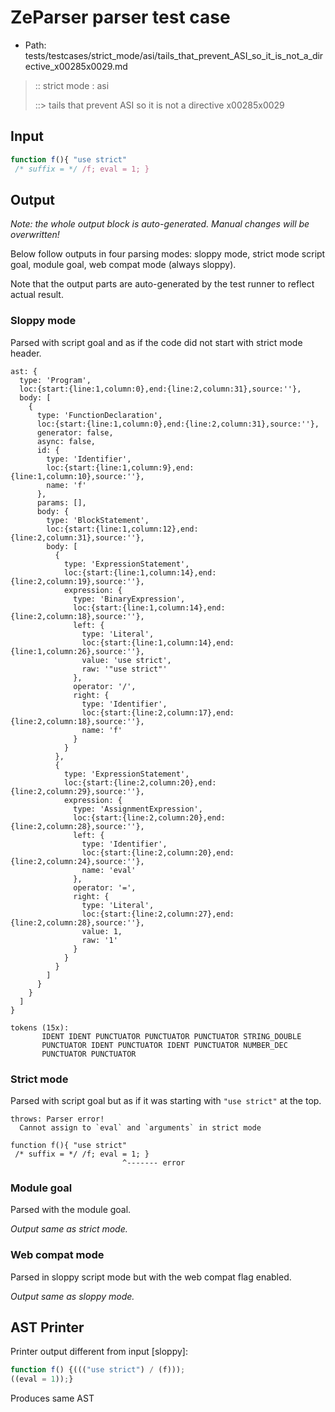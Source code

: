 # ZeParser parser test case

- Path: tests/testcases/strict_mode/asi/tails_that_prevent_ASI_so_it_is_not_a_directive_x00285x0029.md

> :: strict mode : asi
>
> ::> tails that prevent ASI so it is not a directive x00285x0029

## Input

`````js
function f(){ "use strict" 
 /* suffix = */ /f; eval = 1; }
`````

## Output

_Note: the whole output block is auto-generated. Manual changes will be overwritten!_

Below follow outputs in four parsing modes: sloppy mode, strict mode script goal, module goal, web compat mode (always sloppy).

Note that the output parts are auto-generated by the test runner to reflect actual result.

### Sloppy mode

Parsed with script goal and as if the code did not start with strict mode header.

`````
ast: {
  type: 'Program',
  loc:{start:{line:1,column:0},end:{line:2,column:31},source:''},
  body: [
    {
      type: 'FunctionDeclaration',
      loc:{start:{line:1,column:0},end:{line:2,column:31},source:''},
      generator: false,
      async: false,
      id: {
        type: 'Identifier',
        loc:{start:{line:1,column:9},end:{line:1,column:10},source:''},
        name: 'f'
      },
      params: [],
      body: {
        type: 'BlockStatement',
        loc:{start:{line:1,column:12},end:{line:2,column:31},source:''},
        body: [
          {
            type: 'ExpressionStatement',
            loc:{start:{line:1,column:14},end:{line:2,column:19},source:''},
            expression: {
              type: 'BinaryExpression',
              loc:{start:{line:1,column:14},end:{line:2,column:18},source:''},
              left: {
                type: 'Literal',
                loc:{start:{line:1,column:14},end:{line:1,column:26},source:''},
                value: 'use strict',
                raw: '"use strict"'
              },
              operator: '/',
              right: {
                type: 'Identifier',
                loc:{start:{line:2,column:17},end:{line:2,column:18},source:''},
                name: 'f'
              }
            }
          },
          {
            type: 'ExpressionStatement',
            loc:{start:{line:2,column:20},end:{line:2,column:29},source:''},
            expression: {
              type: 'AssignmentExpression',
              loc:{start:{line:2,column:20},end:{line:2,column:28},source:''},
              left: {
                type: 'Identifier',
                loc:{start:{line:2,column:20},end:{line:2,column:24},source:''},
                name: 'eval'
              },
              operator: '=',
              right: {
                type: 'Literal',
                loc:{start:{line:2,column:27},end:{line:2,column:28},source:''},
                value: 1,
                raw: '1'
              }
            }
          }
        ]
      }
    }
  ]
}

tokens (15x):
       IDENT IDENT PUNCTUATOR PUNCTUATOR PUNCTUATOR STRING_DOUBLE
       PUNCTUATOR IDENT PUNCTUATOR IDENT PUNCTUATOR NUMBER_DEC
       PUNCTUATOR PUNCTUATOR
`````

### Strict mode

Parsed with script goal but as if it was starting with `"use strict"` at the top.

`````
throws: Parser error!
  Cannot assign to `eval` and `arguments` in strict mode

function f(){ "use strict"
 /* suffix = */ /f; eval = 1; }
                         ^------- error
`````


### Module goal

Parsed with the module goal.

_Output same as strict mode._

### Web compat mode

Parsed in sloppy script mode but with the web compat flag enabled.

_Output same as sloppy mode._

## AST Printer

Printer output different from input [sloppy]:

````js
function f() {((("use strict") / (f)));
((eval = 1));}
````

Produces same AST
